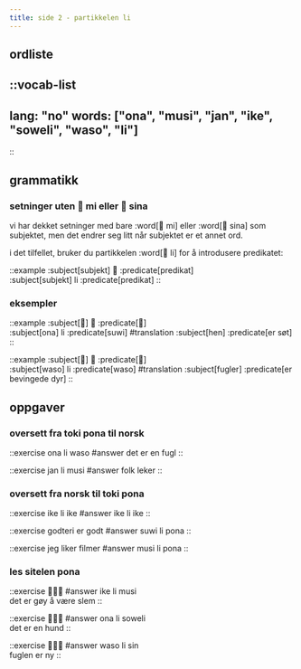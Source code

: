 ```yaml
---
title: side 2 - partikkelen li 
---
```


## ordliste
::vocab-list
---
lang: "no"
words: ["ona", "musi", "jan", "ike", "soweli", "waso", "li"]
---
::

## grammatikk
### setninger uten 󱤴 mi eller 󱥞 sina

vi har dekket setninger med bare :word[󱤴 mi] eller :word[󱥞 sina] som subjektet, men det endrer seg litt når subjektet er et annet ord.

i det tilfellet, bruker du partikkelen :word[󱤧 li] for å introdusere predikatet: 

::example
:subject[subjekt] 󱤧 :predicate[predikat] \
:subject[subjekt] li :predicate[predikat]
::


 ### eksempler

::example
:subject[󱥆] 󱤧 :predicate[󱥦] \
:subject[ona] li :predicate[suwi]
#translation
:subject[hen] :predicate[er søt]
::

::example
:subject[󱥴] 󱤧 :predicate[󱥴] \
:subject[waso] li :predicate[waso]
#translation
:subject[fugler] :predicate[er bevingede dyr]
::

## oppgaver
### oversett fra toki pona til norsk
::exercise
ona li waso
#answer
det er en fugl
::

::exercise
jan li musi
#answer
folk leker
::

### oversett fra norsk til toki pona 
::exercise
ike li ike
#answer
ike li ike
::

::exercise
godteri er godt
#answer
suwi li pona
::

::exercise
jeg liker filmer
#answer
musi li pona
::

### les sitelen pona
::exercise
󱤍󱤧󱤻
#answer
ike li musi \
det er gøy å være slem
::

::exercise
󱥆󱤧󱥢
#answer
ona li soweli \
det er en hund
::

::exercise
󱥴󱤧󱥝
#answer
waso li sin \
fuglen er ny
::